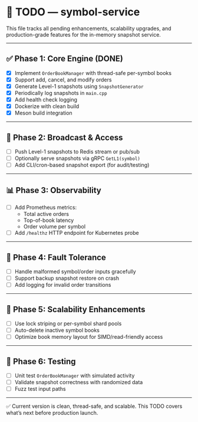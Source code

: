 # 📌 TODO — symbol-service

This file tracks all pending enhancements, scalability upgrades, and production-grade features for the in-memory snapshot service.

---

## ✅ Phase 1: Core Engine (DONE)

- [x] Implement `OrderBookManager` with thread-safe per-symbol books
- [x] Support add, cancel, and modify orders
- [x] Generate Level-1 snapshots using `SnapshotGenerator`
- [x] Periodically log snapshots in `main.cpp`
- [x] Add health check logging
- [x] Dockerize with clean build
- [x] Meson build integration

---

## 🔄 Phase 2: Broadcast & Access

- [ ] Push Level-1 snapshots to Redis stream or pub/sub
- [ ] Optionally serve snapshots via gRPC `GetL1(symbol)`
- [ ] Add CLI/cron-based snapshot export (for audit/testing)

---

## 📊 Phase 3: Observability

- [ ] Add Prometheus metrics:
  - Total active orders
  - Top-of-book latency
  - Order volume per symbol
- [ ] Add `/healthz` HTTP endpoint for Kubernetes probe

---

## 🚨 Phase 4: Fault Tolerance

- [ ] Handle malformed symbol/order inputs gracefully
- [ ] Support backup snapshot restore on crash
- [ ] Add logging for invalid order transitions

---

## 🚀 Phase 5: Scalability Enhancements

- [ ] Use lock striping or per-symbol shard pools
- [ ] Auto-delete inactive symbol books
- [ ] Optimize book memory layout for SIMD/read-friendly access

---

## 🧪 Phase 6: Testing

- [ ] Unit test `OrderBookManager` with simulated activity
- [ ] Validate snapshot correctness with randomized data
- [ ] Fuzz test input paths

---

✅ Current version is clean, thread-safe, and scalable.
This TODO covers what’s next before production launch.

